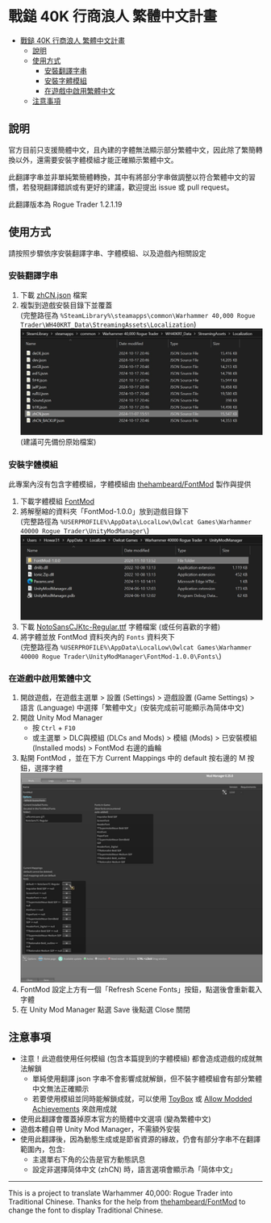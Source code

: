 # 戰鎚 40K 行商浪人 繁體中文計畫

- [戰鎚 40K 行商浪人 繁體中文計畫](#戰鎚-40k-行商浪人-繁體中文計畫)
  - [說明](#說明)
  - [使用方式](#使用方式)
    - [安裝翻譯字串](#安裝翻譯字串)
    - [安裝字體模組](#安裝字體模組)
    - [在遊戲中啟用繁體中文](#在遊戲中啟用繁體中文)
  - [注意事項](#注意事項)

## 說明

官方目前只支援簡體中文，且內建的字體無法顯示部分繁體中文，因此除了繁簡轉換以外，還需要安裝字體模組才能正確顯示繁體中文。

此翻譯字串並非單純繁簡體轉換，其中有將部分字串做調整以符合繁體中文的習慣，若發現翻譯錯誤或有更好的建議，歡迎提出 issue 或 pull request。

此翻譯版本為 Rogue Trader 1.2.1.19

## 使用方式

請按照步驟依序安裝翻譯字串、字體模組、以及遊戲內相關設定

### 安裝翻譯字串

1. 下載 [zhCN.json](./WH40KRT_Data/StreamingAssets/Localization/zhCN.json) 檔案
2. 複製到遊戲安裝目錄下並覆蓋  
   (完整路徑為 `%SteamLibrary%\steamapps\common\Warhammer 40,000 Rogue Trader\WH40KRT_Data\StreamingAssets\Localization`)
   ![screenshot_Loc](screenshot_Loc.jpg)  
   (建議可先備份原始檔案)

### 安裝字體模組

此專案內沒有包含字體模組，字體模組由 [thehambeard/FontMod](https://github.com/thehambeard/FontMod/) 製作與提供

1. 下載字體模組 [FontMod](https://github.com/thehambeard/FontMod/releases/tag/1.0.0)
2. 將解壓縮的資料夾「FontMod-1.0.0」放到遊戲目錄下  
   (完整路徑為 `%USERPROFILE%\AppData\LocalLow\Owlcat Games\Warhammer 40000 Rogue Trader\UnityModManager\`)
   ![screenshot_fontModFolder](screenshot_fontModFolder.jpg)
3. 下載 [NotoSansCJKtc-Regular.ttf](./NotoSansCJKtc-Regular.ttf) 字體檔案 (或任何喜歡的字體)
4. 將字體並放 FontMod 資料夾內的 `Fonts` 資料夾下  
   (完整路徑為 `%USERPROFILE%\AppData\LocalLow\Owlcat Games\Warhammer 40000 Rogue Trader\UnityModManager\FontMod-1.0.0\Fonts\`)

### 在遊戲中啟用繁體中文

1. 開啟遊戲，在遊戲主選單 > 設置 (Settings) > 遊戲設置 (Game Settings) > 語言 (Language) 中選擇「繁體中文」(安裝完成前可能顯示為简体中文)
2. 開啟 Unity Mod Manager
   - 按 `Ctrl` + `F10`
   - 或主選單 > DLC與模組 (DLCs and Mods) > 模組 (Mods) > 已安裝模組 (Installed mods) > FontMod 右邊的齒輪
3. 點開 FontMod ，並在下方 Current Mappings 中的 default 按右邊的 M 按鈕，選擇字體
   ![screenshot_fontModUMM](screenshot_fontModUMM.jpg)
4. FontMod 設定上方有一個「Refresh Scene Fonts」按鈕，點選後會重新載入字體
5. 在 Unity Mod Manager 點選 Save 後點選 Close 關閉

## 注意事項

- 注意！此遊戲使用任何模組 (包含本篇提到的字體模組) 都會造成遊戲的成就無法解鎖
  - 單純使用翻譯 json 字串不會影響成就解鎖，但不裝字體模組會有部分繁體中文無法正確顯示
  - 若要使用模組並同時能解鎖成就，可以使用 [ToyBox](https://www.nexusmods.com/warhammer40kroguetrader/mods/1) 或 [Allow Modded Achievements](https://www.nexusmods.com/warhammer40kroguetrader/mods/4) 來啟用成就
- 使用此翻譯會覆蓋掉原本官方的簡體中文選項 (變為繁體中文)
- 遊戲本體自帶 Unity Mod Manager，不需額外安裝
- 使用此翻譯後，因為動態生成或是節省資源的緣故，仍會有部分字串不在翻譯範圍內，包含:
  - 主選單右下角的公告是官方動態訊息
  - 設定非選擇简体中文 (zhCN) 時，語言選項會顯示為「简体中文」

---

This is a project to translate Warhammer 40,000: Rogue Trader into Traditional Chinese.  Thanks for the help from [thehambeard/FontMod](https://github.com/thehambeard/FontMod/) to change the font to display Traditional Chinese.
